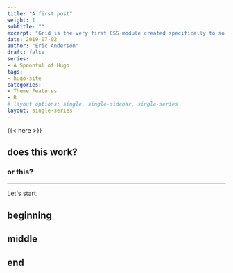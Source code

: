 ```yaml
---
title: "A first post"
weight: 1
subtitle: ""
excerpt: "Grid is the very first CSS module created specifically to solve the layout problems we’ve all been hacking our way around for as long as we’ve been making websites."
date: 2019-07-02
author: "Eric Anderson"
draft: false
series:
- A Spoonful of Hugo
tags:
- hugo-site
categories:
- Theme Features
- R
# layout options: single, single-sidebar, single-series
layout: single-series
---
```


{{< here >}}


## does this work?

### or this?

---

Let's start.

## beginning

## middle

## end